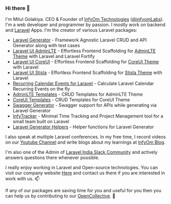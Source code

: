 ### Hi there 👋

I'm Mitul Golakiya. CEO & Founder of [InfyOm Technologies](https://www.infyom.com/) ([@infyomLabs](https://github.com/InfyOmLabs)). I'm a web developer and programmer by passion. I mostly work on backend and [Laravel](https://laravel.com/) Apps. I'm the creator of various Laravel packages:

- [Laravel Generator](https://github.com/InfyOmLabs/laravel-generator) - Framework Agnostic Laravel CRUD and API Generator along with test cases
- [Laravel UI AdminLTE](https://github.com/InfyOmLabs/laravel-ui-adminlte) - Effortless Frontend Scaffolding for [AdminLTE Theme](https://adminlte.io/) with Laravel and Laravel Fortify
- [Laravel UI CoreUI](https://github.com/InfyOmLabs/laravel-ui-coreui) - Effortless Frontend Scaffolding for [CoreUI Theme](https://coreui.io/) with Laravel
- [Laravel UI Stisla](https://github.com/InfyOmLabs/laravel-ui-stisla) - Effortless Frontend Scaffolding for [Stisla Theme](https://getstisla.com/) with Laravel
- [Recurring Calendar Events for Laravel](https://github.com/InfyOmLabs/laravel-calendar-events) - Calculate Laravel Calendar Recurring Events on the fly
- [AdminLTE Templates](https://github.com/InfyOmLabs/adminlte-templates) - CRUD Templates for AdminLTE Theme
- [CoreUI Templates](https://github.com/InfyOmLabs/coreui-templates) - CRUD Templates for CoreUI Theme
- [Swagger Generator](https://github.com/InfyOmLabs/swagger-generator) - Swagger support for APIs while generating via Laravel Generator
- [InfyTracker](https://github.com/InfyOmLabs/infy-tracker) - Minimal Time Tracking and Project Management tool for a small team built on Laravel
- [Laravel Generator Helpers](https://github.com/InfyOmLabs/laravel-generator-helpers) - Helper functions for Laravel Generator

I also speak at multiple Laravel conferences. In my free time, I record videos on our [Youtube Channel](https://www.youtube.com/channel/UC8IvwfChD6i7Wp4yZp3tNsQ) and write blogs about my learnings at [InfyOm Blog](https://blog.infyom.com/).

I'm also one of the Admin of [Laravel India Slack Community](https://laravellive.in/) and actively answers questions there whenever possible.

I really enjoy working in Laravel and Open-source technologies. You can visit our company website [Here](https://www.infyom.com/) and contact us there if you are interested in work with us. 📫 

If any of our packages are saving time for you and useful for you then you can help us by contributing to our [OpenCollective](https://opencollective.com/infyomlabs). :pray:
